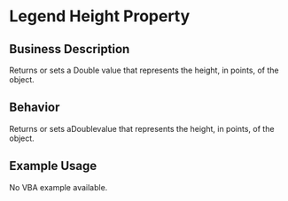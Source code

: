 # Legend Height Property

## Business Description
Returns or sets a Double value that represents the height, in points, of the object.

## Behavior
Returns or sets aDoublevalue that represents the height, in points, of the object.

## Example Usage
No VBA example available.